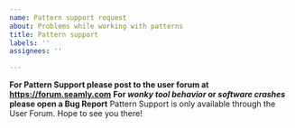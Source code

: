 ```yaml
---
name: Pattern support request
about: Problems while working with patterns
title: Pattern support
labels: ''
assignees: ''

---
```


**For Pattern Support please post to the user forum at https://forum.seamly.com**
**For _wonky tool behavior_ or _software crashes_ please open a Bug Report**
Pattern Support is only available through the User Forum.
Hope to see you there!
